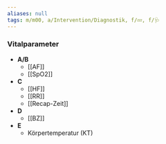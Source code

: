 ```yaml
---
aliases: null
tags: m/m00, a/Intervention/Diagnostik, f/💤, f/🩺
---
```

### Vitalparameter
- **A/B**
	- [[AF]]
	- [[SpO2]]
- **C**
	- [[HF]]
	- [[RR]]
	- [[Recap-Zeit]]
- **D**
	- [[BZ]]
- **E**
	- Körpertemperatur (KT)
